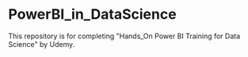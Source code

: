 # PowerBI_in_DataScience
This repository is for completing "Hands_On Power BI Training for Data Science" by Udemy.
